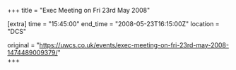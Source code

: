 +++
title = "Exec Meeting on Fri 23rd May 2008"

[extra]
time = "15:45:00"
end_time = "2008-05-23T16:15:00Z"
location = "DCS"

original = "https://uwcs.co.uk/events/exec-meeting-on-fri-23rd-may-2008-1474489009379/"    
+++



